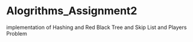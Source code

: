 # Alogrithms_Assignment2
implementation of Hashing and Red Black Tree and Skip List and Players Problem
